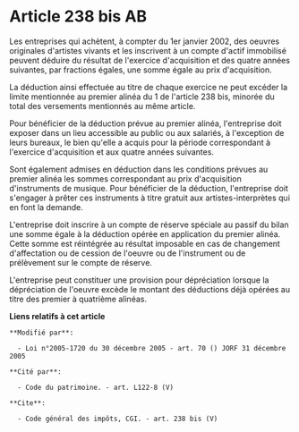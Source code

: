 # Article 238 bis AB

Les entreprises qui achètent, à compter du 1er janvier 2002, des oeuvres originales d'artistes vivants et les inscrivent à un
compte d'actif immobilisé peuvent déduire du résultat de l'exercice d'acquisition et des quatre années suivantes, par
fractions égales, une somme égale au prix d'acquisition. 

La déduction ainsi effectuée au titre de chaque exercice ne peut excéder la limite mentionnée au premier alinéa du 1 de
l'article 238 bis, minorée du total des versements mentionnés au même article. 

Pour bénéficier de la déduction prévue au premier alinéa, l'entreprise doit exposer dans un lieu accessible au public ou aux
salariés, à l'exception de leurs bureaux, le bien qu'elle a acquis pour la période correspondant à l'exercice d'acquisition
et aux quatre années suivantes. 

Sont également admises en déduction dans les conditions prévues au premier alinéa les sommes correspondant au prix
d'acquisition d'instruments de musique. Pour bénéficier de la déduction, l'entreprise doit s'engager à prêter ces instruments
à titre gratuit aux artistes-interprètes qui en font la demande. 

L'entreprise doit inscrire à un compte de réserve spéciale au passif du bilan une somme égale à la déduction opérée en
application du premier alinéa. Cette somme est réintégrée au résultat imposable en cas de changement d'affectation ou de
cession de l'oeuvre ou de l'instrument ou de prélèvement sur le compte de réserve. 

L'entreprise peut constituer une provision pour dépréciation lorsque la dépréciation de l'oeuvre excède le montant des
déductions déjà opérées au titre des premier à quatrième alinéas.

**Liens relatifs à cet article**

	**Modifié par**:

	  - Loi n°2005-1720 du 30 décembre 2005 - art. 70 () JORF 31 décembre 2005

	**Cité par**:

	  - Code du patrimoine. - art. L122-8 (V)

	**Cite**:

	  - Code général des impôts, CGI. - art. 238 bis (V)
